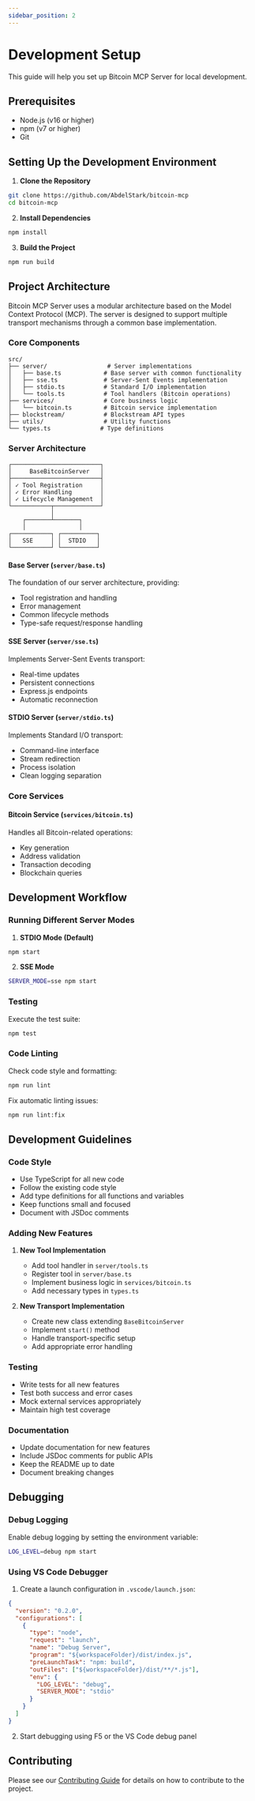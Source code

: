 ```yaml
---
sidebar_position: 2
---
```


# Development Setup

This guide will help you set up Bitcoin MCP Server for local development.

## Prerequisites

- Node.js (v16 or higher)
- npm (v7 or higher)
- Git

## Setting Up the Development Environment

1. **Clone the Repository**

```bash
git clone https://github.com/AbdelStark/bitcoin-mcp
cd bitcoin-mcp
```

2. **Install Dependencies**

```bash
npm install
```

3. **Build the Project**

```bash
npm run build
```

## Project Architecture

Bitcoin MCP Server uses a modular architecture based on the Model Context Protocol (MCP). The server is designed to support multiple transport mechanisms through a common base implementation.

### Core Components

```
src/
├── server/                 # Server implementations
│   ├── base.ts            # Base server with common functionality
│   ├── sse.ts             # Server-Sent Events implementation
│   ├── stdio.ts           # Standard I/O implementation
│   └── tools.ts           # Tool handlers (Bitcoin operations)
├── services/              # Core business logic
│   └── bitcoin.ts         # Bitcoin service implementation
├── blockstream/           # Blockstream API types
├── utils/                 # Utility functions
└── types.ts              # Type definitions
```

### Server Architecture

```
┌─────────────────────────┐
│     BaseBitcoinServer   │
├─────────────────────────┤
│ ✓ Tool Registration     │
│ ✓ Error Handling        │
│ ✓ Lifecycle Management  │
└───────────┬─────────────┘
            │
    ┌───────┴───────┐
    │               │
┌───────────┐ ┌──────────┐
│   SSE     │ │  STDIO   │
└───────────┘ └──────────┘
```

#### Base Server (`server/base.ts`)
The foundation of our server architecture, providing:
- Tool registration and handling
- Error management
- Common lifecycle methods
- Type-safe request/response handling

#### SSE Server (`server/sse.ts`)
Implements Server-Sent Events transport:
- Real-time updates
- Persistent connections
- Express.js endpoints
- Automatic reconnection

#### STDIO Server (`server/stdio.ts`)
Implements Standard I/O transport:
- Command-line interface
- Stream redirection
- Process isolation
- Clean logging separation

### Core Services

#### Bitcoin Service (`services/bitcoin.ts`)
Handles all Bitcoin-related operations:
- Key generation
- Address validation
- Transaction decoding
- Blockchain queries

## Development Workflow

### Running Different Server Modes

1. **STDIO Mode (Default)**
```bash
npm start
```

2. **SSE Mode**
```bash
SERVER_MODE=sse npm start
```

### Testing

Execute the test suite:

```bash
npm test
```

### Code Linting

Check code style and formatting:

```bash
npm run lint
```

Fix automatic linting issues:

```bash
npm run lint:fix
```

## Development Guidelines

### Code Style

- Use TypeScript for all new code
- Follow the existing code style
- Add type definitions for all functions and variables
- Keep functions small and focused
- Document with JSDoc comments

### Adding New Features

1. **New Tool Implementation**
   - Add tool handler in `server/tools.ts`
   - Register tool in `server/base.ts`
   - Implement business logic in `services/bitcoin.ts`
   - Add necessary types in `types.ts`

2. **New Transport Implementation**
   - Create new class extending `BaseBitcoinServer`
   - Implement `start()` method
   - Handle transport-specific setup
   - Add appropriate error handling

### Testing

- Write tests for all new features
- Test both success and error cases
- Mock external services appropriately
- Maintain high test coverage

### Documentation

- Update documentation for new features
- Include JSDoc comments for public APIs
- Keep the README up to date
- Document breaking changes

## Debugging

### Debug Logging

Enable debug logging by setting the environment variable:

```bash
LOG_LEVEL=debug npm start
```

### Using VS Code Debugger

1. Create a launch configuration in `.vscode/launch.json`:

```json
{
  "version": "0.2.0",
  "configurations": [
    {
      "type": "node",
      "request": "launch",
      "name": "Debug Server",
      "program": "${workspaceFolder}/dist/index.js",
      "preLaunchTask": "npm: build",
      "outFiles": ["${workspaceFolder}/dist/**/*.js"],
      "env": {
        "LOG_LEVEL": "debug",
        "SERVER_MODE": "stdio"
      }
    }
  ]
}
```

2. Start debugging using F5 or the VS Code debug panel

## Contributing

Please see our [Contributing Guide](../contributing.md) for details on how to contribute to the project.
